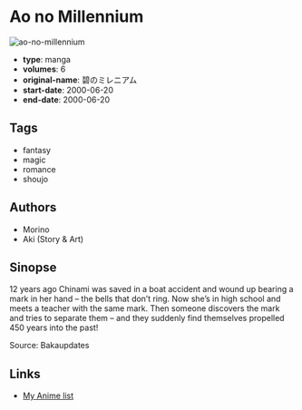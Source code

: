 # Ao no Millennium

![ao-no-millennium](https://cdn.myanimelist.net/images/manga/3/24038.jpg)

-   **type**: manga
-   **volumes**: 6
-   **original-name**: 碧のミレニアム
-   **start-date**: 2000-06-20
-   **end-date**: 2000-06-20

## Tags

-   fantasy
-   magic
-   romance
-   shoujo

## Authors

-   Morino
-   Aki (Story & Art)

## Sinopse

12 years ago Chinami was saved in a boat accident and wound up bearing a mark in her hand – the bells that don’t ring. Now she’s in high school and meets a teacher with the same mark. Then someone discovers the mark and tries to separate them – and they suddenly find themselves propelled 450 years into the past!

Source: Bakaupdates

## Links

-   [My Anime list](https://myanimelist.net/manga/7956/Ao_no_Millennium)
